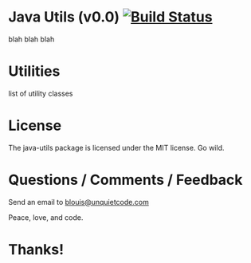 # Java Utils (v0.0) [![Build Status](https://travis-ci.org/UnquietCode/java-utils.png?branch=master)](https://travis-ci.org/UnquietCode/java-utils)
blah blah blah

# Utilities
list of utility classes

# License
The java-utils package is licensed under the MIT license. Go wild.

# Questions / Comments / Feedback
Send an email to blouis@unquietcode.com
  
Peace, love, and code.

# Thanks!